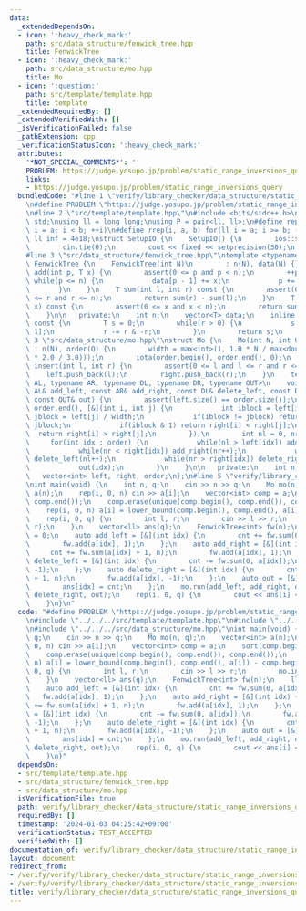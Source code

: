 ```yaml
---
data:
  _extendedDependsOn:
  - icon: ':heavy_check_mark:'
    path: src/data_structure/fenwick_tree.hpp
    title: FenwickTree
  - icon: ':heavy_check_mark:'
    path: src/data_structure/mo.hpp
    title: Mo
  - icon: ':question:'
    path: src/template/template.hpp
    title: template
  _extendedRequiredBy: []
  _extendedVerifiedWith: []
  _isVerificationFailed: false
  _pathExtension: cpp
  _verificationStatusIcon: ':heavy_check_mark:'
  attributes:
    '*NOT_SPECIAL_COMMENTS*': ''
    PROBLEM: https://judge.yosupo.jp/problem/static_range_inversions_query
    links:
    - https://judge.yosupo.jp/problem/static_range_inversions_query
  bundledCode: "#line 1 \"verify/library_checker/data_structure/static_range_inversions_query.test.cpp\"\
    \n#define PROBLEM \"https://judge.yosupo.jp/problem/static_range_inversions_query\"\
    \n#line 2 \"src/template/template.hpp\"\n#include <bits/stdc++.h>\nusing namespace\
    \ std;\nusing ll = long long;\nusing P = pair<ll, ll>;\n#define rep(i, a, b) for(ll\
    \ i = a; i < b; ++i)\n#define rrep(i, a, b) for(ll i = a; i >= b; --i)\nconstexpr\
    \ ll inf = 4e18;\nstruct SetupIO {\n    SetupIO() {\n        ios::sync_with_stdio(0);\n\
    \        cin.tie(0);\n        cout << fixed << setprecision(30);\n    }\n} setup_io;\n\
    #line 3 \"src/data_structure/fenwick_tree.hpp\"\ntemplate <typename T>\nstruct\
    \ FenwickTree {\n    FenwickTree(int N)\n        : n(N), data(N) {}\n    void\
    \ add(int p, T x) {\n        assert(0 <= p and p < n);\n        ++p;\n       \
    \ while(p <= n) {\n            data[p - 1] += x;\n            p += p & -p;\n \
    \       }\n    }\n    T sum(int l, int r) const {\n        assert(0 <= l and l\
    \ <= r and r <= n);\n        return sum(r) - sum(l);\n    }\n    T operator[](int\
    \ x) const {\n        assert(0 <= x and x < n);\n        return sum(x + 1) - sum(x);\n\
    \    }\n\n   private:\n    int n;\n    vector<T> data;\n    inline T sum(int r)\
    \ const {\n        T s = 0;\n        while(r > 0) {\n            s += data[r -\
    \ 1];\n            r -= r & -r;\n        }\n        return s;\n    }\n};\n#line\
    \ 3 \"src/data_structure/mo.hpp\"\nstruct Mo {\n    Mo(int N, int Q)\n       \
    \ : n(N), order(Q) {\n        width = max<int>(1, 1.0 * N / max<double>(1.0, sqrt(Q\
    \ * 2.0 / 3.0)));\n        iota(order.begin(), order.end(), 0);\n    }\n    void\
    \ insert(int l, int r) {\n        assert(0 <= l and l <= r and r <= n);\n    \
    \    left.push_back(l);\n        right.push_back(r);\n    }\n    template <typename\
    \ AL, typename AR, typename DL, typename DR, typename OUT>\n    void run(const\
    \ AL& add_left, const AR& add_right, const DL& delete_left, const DR& delete_right,\
    \ const OUT& out) {\n        assert(left.size() == order.size());\n        sort(order.begin(),\
    \ order.end(), [&](int i, int j) {\n            int iblock = left[i] / width,\
    \ jblock = left[j] / width;\n            if(iblock != jblock) return iblock <\
    \ jblock;\n            if(iblock & 1) return right[i] < right[j];\n          \
    \  return right[i] > right[j];\n        });\n        int nl = 0, nr = 0;\n   \
    \     for(int idx : order) {\n            while(nl > left[idx]) add_left(--nl);\n\
    \            while(nr < right[idx]) add_right(nr++);\n            while(nl < left[idx])\
    \ delete_left(nl++);\n            while(nr > right[idx]) delete_right(--nr);\n\
    \            out(idx);\n        }\n    }\n\n   private:\n    int n, width;\n \
    \   vector<int> left, right, order;\n};\n#line 5 \"verify/library_checker/data_structure/static_range_inversions_query.test.cpp\"\
    \nint main(void) {\n    int n, q;\n    cin >> n >> q;\n    Mo mo(n, q);\n    vector<int>\
    \ a(n);\n    rep(i, 0, n) cin >> a[i];\n    vector<int> comp = a;\n    sort(comp.begin(),\
    \ comp.end());\n    comp.erase(unique(comp.begin(), comp.end()), comp.end());\n\
    \    rep(i, 0, n) a[i] = lower_bound(comp.begin(), comp.end(), a[i]) - comp.begin();\n\
    \    rep(i, 0, q) {\n        int l, r;\n        cin >> l >> r;\n        mo.insert(l,\
    \ r);\n    }\n    vector<ll> ans(q);\n    FenwickTree<int> fw(n);\n    ll cnt\
    \ = 0;\n    auto add_left = [&](int idx) {\n        cnt += fw.sum(0, a[idx]);\n\
    \        fw.add(a[idx], 1);\n    };\n    auto add_right = [&](int idx) {\n   \
    \     cnt += fw.sum(a[idx] + 1, n);\n        fw.add(a[idx], 1);\n    };\n    auto\
    \ delete_left = [&](int idx) {\n        cnt -= fw.sum(0, a[idx]);\n        fw.add(a[idx],\
    \ -1);\n    };\n    auto delete_right = [&](int idx) {\n        cnt -= fw.sum(a[idx]\
    \ + 1, n);\n        fw.add(a[idx], -1);\n    };\n    auto out = [&](int idx) {\n\
    \        ans[idx] = cnt;\n    };\n    mo.run(add_left, add_right, delete_left,\
    \ delete_right, out);\n    rep(i, 0, q) {\n        cout << ans[i] << '\\n';\n\
    \    }\n}\n"
  code: "#define PROBLEM \"https://judge.yosupo.jp/problem/static_range_inversions_query\"\
    \n#include \"../../../src/template/template.hpp\"\n#include \"../../../src/data_structure/fenwick_tree.hpp\"\
    \n#include \"../../../src/data_structure/mo.hpp\"\nint main(void) {\n    int n,\
    \ q;\n    cin >> n >> q;\n    Mo mo(n, q);\n    vector<int> a(n);\n    rep(i,\
    \ 0, n) cin >> a[i];\n    vector<int> comp = a;\n    sort(comp.begin(), comp.end());\n\
    \    comp.erase(unique(comp.begin(), comp.end()), comp.end());\n    rep(i, 0,\
    \ n) a[i] = lower_bound(comp.begin(), comp.end(), a[i]) - comp.begin();\n    rep(i,\
    \ 0, q) {\n        int l, r;\n        cin >> l >> r;\n        mo.insert(l, r);\n\
    \    }\n    vector<ll> ans(q);\n    FenwickTree<int> fw(n);\n    ll cnt = 0;\n\
    \    auto add_left = [&](int idx) {\n        cnt += fw.sum(0, a[idx]);\n     \
    \   fw.add(a[idx], 1);\n    };\n    auto add_right = [&](int idx) {\n        cnt\
    \ += fw.sum(a[idx] + 1, n);\n        fw.add(a[idx], 1);\n    };\n    auto delete_left\
    \ = [&](int idx) {\n        cnt -= fw.sum(0, a[idx]);\n        fw.add(a[idx],\
    \ -1);\n    };\n    auto delete_right = [&](int idx) {\n        cnt -= fw.sum(a[idx]\
    \ + 1, n);\n        fw.add(a[idx], -1);\n    };\n    auto out = [&](int idx) {\n\
    \        ans[idx] = cnt;\n    };\n    mo.run(add_left, add_right, delete_left,\
    \ delete_right, out);\n    rep(i, 0, q) {\n        cout << ans[i] << '\\n';\n\
    \    }\n}"
  dependsOn:
  - src/template/template.hpp
  - src/data_structure/fenwick_tree.hpp
  - src/data_structure/mo.hpp
  isVerificationFile: true
  path: verify/library_checker/data_structure/static_range_inversions_query.test.cpp
  requiredBy: []
  timestamp: '2024-01-03 04:25:42+09:00'
  verificationStatus: TEST_ACCEPTED
  verifiedWith: []
documentation_of: verify/library_checker/data_structure/static_range_inversions_query.test.cpp
layout: document
redirect_from:
- /verify/verify/library_checker/data_structure/static_range_inversions_query.test.cpp
- /verify/verify/library_checker/data_structure/static_range_inversions_query.test.cpp.html
title: verify/library_checker/data_structure/static_range_inversions_query.test.cpp
---
```

